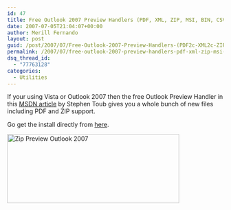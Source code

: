 ```yaml
---
id: 47
title: Free Outlook 2007 Preview Handlers (PDF, XML, ZIP, MSI, BIN, CSV, XPS, and XAML files)
date: 2007-07-05T21:04:07+00:00
author: Merill Fernando
layout: post
guid: /post/2007/07/Free-Outlook-2007-Preview-Handlers-(PDF2c-XML2c-ZIP2c-MSI2c-BIN2c-CSV2c-XPS2c-and-XAML-files).aspx
permalink: /2007/07/free-outlook-2007-preview-handlers-pdf-xml-zip-msi-bin-csv-xps-and-xaml-files/
dsq_thread_id:
  - "77763128"
categories:
  - Utilities
---
```

<p>If your using Vista or Outlook 2007 then the free Outlook Preview Handler&nbsp;in this <a href="http://msdn.microsoft.com/msdnmag/issues/07/01/PreviewHandlers/default.aspx">MSDN article</a> by Stephen Toub gives you a whole bunch of new files including PDF and ZIP support.</p> <p>Go get the install directly from <a href="http://download.microsoft.com/download/f/2/7/f279e71e-efb0-4155-873d-5554a0608523/PreviewHandlers2007_01.exe">here</a>.</p> <p><img height="161" alt="Zip Preview Outlook 2007" src="http://www.merill.net/wp-content/uploads/binary/FreeOutlook2007PreviewHandlersPDFXMLZIPM_E78D/ZipPreviewOutlook2007.gif" width="400"></p>